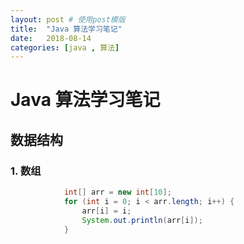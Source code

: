 ```yaml
---
layout: post # 使用post模版
title:  "Java 算法学习笔记"
date:   2018-08-14
categories: [java , 算法]
---
```


# Java 算法学习笔记

## 数据结构

### 1. 数组

```Java
            int[] arr = new int[10];
            for (int i = 0; i < arr.length; i++) {
                arr[i] = i;
                System.out.println(arr[i]);
            }
```

